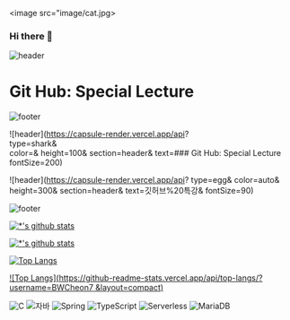 <image src="image/cat.jpg>


### Hi there 👋

<!--
**BWCheon7/BWCheon7** is a ✨ _special_ ✨ repository because its `README.md` (this file) appears on your GitHub profile.

Here are some ideas to get you started:

- 🔭 I’m currently working on ...
- 🌱 I’m currently learning ...
- 👯 I’m looking to collaborate on ...
- 🤔 I’m looking for help with ...
- 💬 Ask me about ...
- 📫 How to reach me: ...
- 😄 Pronouns: ...
- ⚡ Fun fact: ...
-->
            
![header](https://capsule-render.vercel.app/api?section=header)
# Git Hub: Special Lecture
            
![footer](https://capsule-render.vercel.app/api?section=footer)

            
![header](https://capsule-render.vercel.app/api?            
type=shark&            
color=&
height=100&
section=header&
text=### Git Hub: Special Lecture
fontSize=200)
            
![header](https://capsule-render.vercel.app/api?
type=egg&
color=auto&
height=300&
section=header&
text=깃허브%20특강&
fontSize=90)
            
![footer](https://capsule-render.vercel.app/api?section=footer)  
            
[![*'s github stats](https://github-readme-stats.vercel.app/api?username=BWCheon7)](https://github.com/BWCheon7)
            
[![*'s github stats](https://github-readme-stats.vercel.app/api?username=BWCheon7&show_icons=true&theme=radical)](https://github.com/BWCheon7)
            
[![Top Langs](https://github-readme-stats.vercel.app/api/top-langs/?username=BWCheon7)](https://github.com/BWCheon7/github-readme-stats)

[![Top Langs](https://github-readme-stats.vercel.app/api/top-langs/?username=BWCheon7 &layout=compact)](https://github.com/BWCheon7/github-readme-stats)
            
![C](https://img.shields.io/badge/-C-123456?style=flat-square&logo=C&logoColor=black)
![자바](https://img.shields.io/badge/-자바-007396?style=flat&logo=Java&logoColor=ffffff)
![Spring](https://img.shields.io/badge/-Spring-6DB33F?style=for-the-badge&logo=Spring&logoColor=white)
![TypeScript](https://img.shields.io/badge/-TypeScript-3178C6?style=flat-square&logo=TypeScript&logoColor=white)
![Serverless](https://img.shields.io/badge/-Serverless-FD5750?style=flat-square&logo=Serverless&logoColor=magenta)
![MariaDB](https://img.shields.io/badge/-MariaDB-1F305F?style=flat-square&logo=mariadb&logoColor=white)
